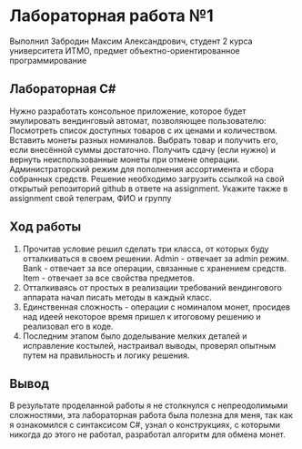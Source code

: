 # Лабораторная работа №1
Выполнил Забродин Максим Александрович, студент 2 курса университета ИТМО, предмет объектно-ориентированное программирование 
## Лабораторная C#
Нужно разработать консольное приложение, которое будет эмулировать вендинговый автомат, позволяющее пользователю:
Посмотреть список доступных товаров с их ценами и количеством.
Вставить монеты разных номиналов.
Выбрать товар и получить его, если внесённой суммы достаточно.
Получить сдачу (если нужно) и вернуть неиспользованные монеты при отмене операции.
Администраторский режим для пополнения ассортимента и сбора собранных средств.
Решение необходимо загрузить ссылкой на свой открытый репозиторий github в ответе на assignment. Укажите также в assignment свой телеграм, ФИО и группу
## Ход работы
1. Прочитав условие решил сделать три класса, от которых буду отталкиваться в своем решении. Admin - отвечает за admin режим. Bank - отвечает за все операции, связанные с хранением средств. Item - отвечает за все свойства предметов.
2. Отталкиваясь от простых в реализации требований вендингового аппарата начал писать методы в каждый класс.
3. Единственная сложность - операции с номиналом монет, просидев над идеей некоторое время пришел к итоговому решению и реализовал его в коде.
4. Последним этапом было доделывание мелких деталей и исправление костылей, настраивал выводы, проверял опытным путем на правильность и логику решения.
## Вывод
В результате проделанной работы я не столкнулся с непреодолимыми сложностями, эта лабораторная работа была полезна для меня, так как я ознакомился с синтаксисом C#, узнал о конструкциях, с которыми никогда до этого не работал, разработал алгоритм для обмена монет.